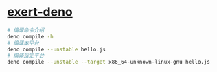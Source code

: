 # [exert-deno](https://github.com/chaosannals/exert-deno)

```bash
# 编译命令介绍
deno compile -h
# 编译本平台
deno compile --unstable hello.js
# 编译指定平台
deno compile --unstable --target x86_64-unknown-linux-gnu hello.js
```
